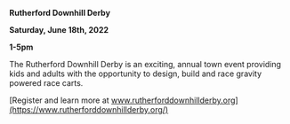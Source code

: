
**Rutherford Downhill Derby**

**Saturday, June 18th, 2022**

**1-5pm**

The Rutherford Downhill Derby is an exciting, annual town event providing kids and adults with the opportunity to design, build and race gravity powered race carts.

[Register and learn more at www.rutherforddownhillderby.org](https://www.rutherforddownhillderby.org/)
